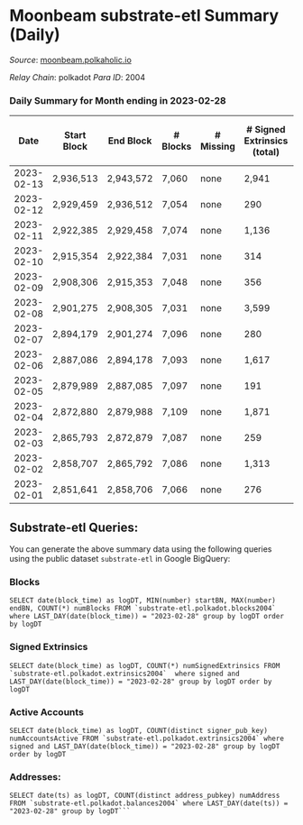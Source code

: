 # Moonbeam substrate-etl Summary (Daily)

_Source_: [moonbeam.polkaholic.io](https://moonbeam.polkaholic.io)

*Relay Chain*: polkadot
*Para ID*: 2004



### Daily Summary for Month ending in 2023-02-28


| Date | Start Block | End Block | # Blocks | # Missing | # Signed Extrinsics (total) | # Active Accounts | # Addresses with Balances | # Events | # Transfers | # XCM Transfers In | # XCM Transfers Out |
| ---- | ----------- | --------- | -------- | --------- | --------------------------- | ----------------- | ------------------------- | -------- | ----------- | ------------------ | ------------------- |
| 2023-02-13 | 2,936,513 | 2,943,572 | 7,060 | none  | 2,941 | 171 |  | 954,632 | 27,969 ($9,402,876.37) |   |   |
| 2023-02-12 | 2,929,459 | 2,936,512 | 7,054 | none  | 290 | 167 | 2,192,126 | 1,053,288 | 30,375 ($7,218,768.65) | 109 ($328,039.58) | 111 ($323,272.67) |
| 2023-02-11 | 2,922,385 | 2,929,458 | 7,074 | none  | 1,136 | 149 | 2,119,782 | 810,641 | 21,002 ($8,630,809.11) | 108 ($131,085.02) | 111 ($292,806.08) |
| 2023-02-10 | 2,915,354 | 2,922,384 | 7,031 | none  | 314 | 133 | 2,080,543 | 1,335,920 | 49,522 ($2,865,270.79) | 141 ($246,857.07) | 111 ($322,730.93) |
| 2023-02-09 | 2,908,306 | 2,915,353 | 7,048 | none  | 356 | 174 | 1,661,184 | 1,257,655 | 43,912 ($13,213,504.72) | 235 ($272,205.70) | 198 ($358,337.99) |
| 2023-02-08 | 2,901,275 | 2,908,305 | 7,031 | none  | 3,599 | 217 | 1,996,298 | 1,183,745 | 44,091 ($14,936,428.49) |   |   |
| 2023-02-07 | 2,894,179 | 2,901,274 | 7,096 | none  | 280 | 156 |  | 532,866 | 10,677 ($4,805,972.32) | 171 ($125,789.20) | 150 ($380,527.72) |
| 2023-02-06 | 2,887,086 | 2,894,178 | 7,093 | none  | 1,617 | 130 | 1,945,961 | 490,619 | 10,227 ($2,912,755.51) |   |   |
| 2023-02-05 | 2,879,989 | 2,887,085 | 7,097 | none  | 191 | 130 | 1,944,752 | 556,961 | 11,025 ($6,326,360.25) |   |   |
| 2023-02-04 | 2,872,880 | 2,879,988 | 7,109 | none  | 1,871 | 131 | 1,941,126 | 539,055 | 11,125 ($2,553,801.66) | 82 ($50,546.64) | 119 ($2,427,165.66) |
| 2023-02-03 | 2,865,793 | 2,872,879 | 7,087 | none  | 259 | 141 | 1,940,757 | 534,613 | 10,380 ($11,028,421.68) | 174 ($147,867.52) | 165 ($486,478.43) |
| 2023-02-02 | 2,858,707 | 2,865,792 | 7,086 | none  | 1,313 | 148 | 1,939,092 | 565,190 | 11,356 ($5,496,583.61) | 157 ($292,348.46) | 90 ($308,741.37) |
| 2023-02-01 | 2,851,641 | 2,858,706 | 7,066 | none  | 276 | 159 | 1,927,326 | 583,860 | 10,536 ($4,056,691.56) | 115 ($250,667.74) | 106 ($220,786.04) |

## Substrate-etl Queries:
You can generate the above summary data using the following queries using the public dataset `substrate-etl` in Google BigQuery:


### Blocks
```
SELECT date(block_time) as logDT, MIN(number) startBN, MAX(number) endBN, COUNT(*) numBlocks FROM `substrate-etl.polkadot.blocks2004`  where LAST_DAY(date(block_time)) = "2023-02-28" group by logDT order by logDT
```


### Signed Extrinsics
```
SELECT date(block_time) as logDT, COUNT(*) numSignedExtrinsics FROM `substrate-etl.polkadot.extrinsics2004`  where signed and LAST_DAY(date(block_time)) = "2023-02-28" group by logDT order by logDT
```


### Active Accounts
```
SELECT date(block_time) as logDT, COUNT(distinct signer_pub_key) numAccountsActive FROM `substrate-etl.polkadot.extrinsics2004` where signed and LAST_DAY(date(block_time)) = "2023-02-28" group by logDT order by logDT
```


### Addresses:
```
SELECT date(ts) as logDT, COUNT(distinct address_pubkey) numAddress FROM `substrate-etl.polkadot.balances2004` where LAST_DAY(date(ts)) = "2023-02-28" group by logDT```

